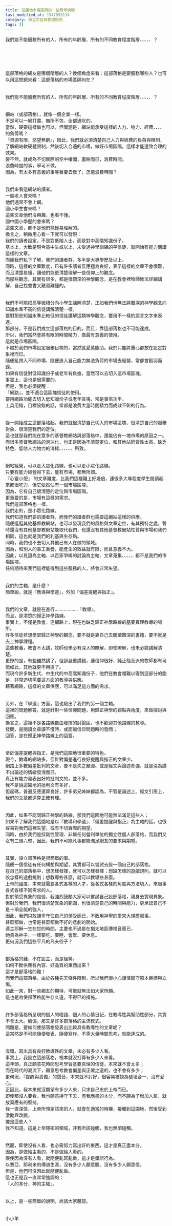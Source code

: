 ```yaml
---
title: 這園地市場區隔的一些簡單說明
last_modified_at: 1547993134
category: 設立宗旨與管理說明
tags: []
---
```


我們能不能服務所有的人、所有的年齡層、所有的不同教育程度階層、、、、、？<br><br><!--more--><br><br><br><br>這部落格的網友是哪個階層的人？換個角度來看：這部落格是要服務哪些人？也可以用這問題來看：這部落格的市場區隔何在？ <br><br><br>我們能不能服務所有的人、所有的年齡層、所有的不同教育程度階層、、、、、？<br><br><br>網站（或部落格），就像一個企業一樣。<br>不是可以一網打盡、無所不包、全部通吃的。<br>當然，硬要這樣做也可以，但問題是，網站能承受這樣的人力、物力、經費、、、、的負荷嗎？<br>『資源有限，慾望無窮』，因此，我們就必須清楚自己人力與經費的負荷與限制，了解網站軟硬體限制，然後切入合適的市場，做好市場區隔，這樣才能達致合理的效果。<br>要不然，就成為不切實際的空中樓閣，畫餅而已，浪費時間。<br>浪費時間的事，寧可不做。<br>因為，有太多有意義的事等著要去做了，怎能浪費時間？<br><br><br>我們來看這網站的讀者。<br>一般老人會來嗎？<br>他們通常不會上網。<br>國小學生會來嗎？<br>這些文章他們沒興趣，也看不懂。<br>國中國小學歷的會來嗎？<br>這些文章，都不是他們能輕易理解的。<br>換言之，稍微用心看一下就可以發現：<br>我們的讀者設定，不是對低階人士，而是對中高階知識份子。<br>基本上，大致是現今高中生或以上，未受過神學訓練的平信徒，就開始有能力閱讀這樣的文章。<br>而據我們私下了解，我們的讀者群，多半是大專學歷及以上。<br>同時，這樣的文章難度，已有許多讀者反應極為良好，表示這樣的文章不會很難，而且清楚易懂，讓他們能更清楚理解一些信仰上的觀念。<br>而那些觀念，其實有很多，都是很艱深的神學觀念，是在教會裡牧師無法詳細講解，自己找書書又艱澀難懂的。<br><br><br>我們不可能把高等微積分向小學生講解清楚，正如我們也無法將艱深的神學觀念向知識水準不高的信徒講解清楚一樣。<br>要對那些知識水準比較低的信徒講解這類神學觀念，要用不一樣的語言文字來表達。<br>那部分，不是我們成立這部落格的目的，而且，靠這部落格也不可能達成。<br>所以，我們當然會將有限的時間精力，做最有意義的使用。<br>這就是市場區隔。<br>不屬於我們市場設定服務目標的，當然就愛莫能助。我們只能將重心都放在設定對象裡而已。<br>隨便亂跨入不同市場、隨便進入自己能力無法負荷的市場去經營，常都會鍛羽而歸。<br>如果有信徒對低知識份子或老年有負擔，當然可以去切入這市場區塊。<br>事實上，這也是很需要的。<br>但是，我也必須提醒：<br>『網路』，並不適合這區塊信徒的使用。<br>要用網路功能去切入低知識份子或老年區塊，常是事倍功半。<br>工具用錯，目標設錯的話，常都是浪費大量時間精力而成效不彰的行為。<br><br><br>從一開始成立這部落格起，我們就很清楚自己切入的市場區塊、很清楚自己的服務對象、很清楚我們的定位。<br>這也就是我們能在眾多的基督教網站與部落格中，還能佔有一塊市場的原因之一。<br>而很多基督教網站的泡沫化，也正是因為不清楚定位、和其他站同質性太高、缺乏特色、低估人力物力的消耗、、、、、、所致。<br><br><br>網站經營，可以走大眾化路線，也可以走小眾化路線。<br>只要有能力經營得下去，能有市場，都無所謂。<br>『心靈小憩』  的文章難度，比我們這裡難上好幾倍，連很多大專程度學生閱讀起來都很吃力，但它依然佔有一個市場區塊。<br>因為，它有自己很清楚的定位與市場區隔。<br>更重要的是，市場有這樣的需求。<br>我們這部落格也一樣。<br>我們走的，是小眾化路線。<br>我們知道我們要的讀者群，而我們的讀者群也需要這網站這樣的供應。<br>隨便逛逛其他基督教網站，也可以發現我們的風格與文章定位，有其獨特之處。暫時還沒有其他基督教網站能取代我們，也還沒有其他基督教網站性質與市場和我們相同，這也就是我們的利基與生存點。<br>同時，我們也不去切入其他已有人在做的領域。<br>因為，和別人的事工重疊，能產生的效益就有限，而且意義不大。<br>因此，以見證為主軸、以百家爭鳴的討論為主軸、文章蒐集、、、、，都不是我們的市場區塊。<br>任何期待來我們這裡能得到這些服務的人，將會非常失望。<br><br><br>我們的主軸，是什麼？<br>簡單說，就是『教導與學道』，外加『偏差提醒與指正』。<br><br><br>我們的文章，就是在進行………………『教導』。<br>而且，是清楚的歸正神學路線。<br>事實上，不僅是教會，連網路上，現在也缺乏歸正神學路線的基要真理教導的場所。<br>許多信徒若想學習歸正神學的觀念，要不就是靠自己去閱讀艱深的書籍，要不就是去上神學課程。<br>這些教義，教會不太講，牧師也未必有深入的瞭解，即使瞭解，也未必能講解清楚。<br>更慘的是，有些雖然講了，但卻嚴重講錯，連信仰很好、純正福音派的牧師都有可能如此，其他就更不用提了。<br>而現今許多新生代、中生代的中高階知識份子，他們在教會裡難以得到這部分的飽足，非常迫切需要這方面的教導與供應。<br>藉著網路，這樣的文章供應，可以滿足這方面的需求。<br><br><br>另外，在『學道』方面，這也點出了我們的另一個主軸。<br>這裡的問題解答，就是針對一些信仰問題，用歸正神學的觀點與角度，來做探討與回應。<br>換言之，這裡不是各路線自由發揮的討論區，也不歡迎其他路線的教導。<br>發問，是閱讀文章讀不懂時、或面臨信仰問題時的發問；<br>回答，是在歸正神學路線上的回答。<br><br><br>至於偏差提醒與指正，是我們這園地很重要的特色。<br>現今，教導的網站多，但針對偏差進行良好提醒與指正的文章少。<br>網路上多數偏差批判的文章，要不是失之艱澀、或是經文與論述牽強、就是淪為講不出論述的情緒發洩而已。<br>真正有能力發表出好的批判文的，並不多。<br>我不是說這園地的批判文有多好，<br>但起碼，普遍反應還算良好，許多弟兄姊妹都認為，不管是論述上、經文引用上，我們的文章都還算正確有理。<br><br><br>因此，如果不認同歸正神學的路線，那我們這園地可能無法滿足這些人；<br>如果不了解我們這園地是以『教導和學道』、『偏差提醒與指正』為主軸的話，也很容易對我們這裡失望，或有不切實際的期望。<br>同時，由於我們是採剛性管理、非屬任何營利單位的獨立性個人部落格，而我們又沒有三頭六臂，因此，我們不可能凡事都能滿足網友的要求與期望。<br><br><br>其實，設立部落格是很簡單的事。<br>隨便一個信徒有任何構想與期望，其實都可以嘗試去設一個自己的部落格。<br>在自己的部落格中，想怎樣發揮，就可以怎樣發揮；想設怎樣的遊戲規則，就可以設怎樣的遊戲規則；想教導些甚麼，就可以教導些甚麼。<br>上帝的國度，本來就需要各式各樣的人才，從各式各樣的角度與方法切入，來服事各式各樣不同需求的人。<br>對於領受異象的信徒，我強烈鼓勵大家可以嘗試自己設部落格，親身去實現異象。<br>但對於我們，我們很清楚異象的範圍，也很清楚自己的時間與能力，更承認自己不是十項全能的強人，<br>因此，我們只敢謙卑守住自己的領受而已，不敢用神聖的愛來大規模服事。<br>甚麼都做，也常是甚麼都做不好的悲劇的開始。<br>連主耶穌一生在世的時間，主要也不過是在猶太地區傳福音而已，<br>祂貴為神子，一樣要吃、要睡、會累、要休息。<br>更何況我們這些平凡的凡夫俗子？<br><br><br>部落格的難，不在設立，而是經營。<br>如何不斷供應有內容、好品質的東西出來？<br>這才是部落格的難！<br>而我們這部落格，由於各種先天條件限制，所以我們很小心謹慎固守原本目標與立場。<br>如此一來，對一些網友的期待，可能就無法如大家所願。<br>這也是為使部落格能生存久遠，不得已的措施。<br><br><br>許多部落格所呈現的個人的囈語、個人的心情日記，在教導性與幫助性部分，其實不會太大。偏偏，那又是許多部落格的主流模式。<br>問題是，要如何使部落格發表出比較具有教導性的文章呢？<br>這當然是不可能隨便發表、隨便寫作、不需大量時間思考，就能達成的。<br><br><br>沒錯，寫出具有良好教導性的文章，未必有多少人看。<br>事實上，我設立這部落格，根本就沒打算有多少人來看。<br>這年頭，真正願意花時間思考學習基要真理的信徒，本來就不會太多；<br>而在時代的潮流下，願意思考教會偏差與正確之道的，也不會有多少；<br>更何況，『提醒與責備』的聲音，本來就不討好，很容易被視為破壞合一、沒有愛心。<br>正因此，我本來就沒期望有多少人來，只求自己忠於上帝而已。<br>即使都沒人要看，我也願意持守下去，盡我應盡的本分，而不願為了增加人氣，就放棄應有的堅持。<br>我一直深信，上帝所預定該來的人，就會在適當的時機，接觸到這園地，然後受到激勵與改變。<br>誰是這些人？<br>我不知道。這是上帝隱密的領域，非我所該碰觸，我也無須碰觸。<br><br><br>然而，即使沒有人看，也必需努力寫出好的東西，這才是真正盡本分。<br>因為，是做給主看的，不是做給人看的。<br>假使因為沒有人看，就隨便亂寫亂做，這才是錯誤行為。<br>以賽亞、耶利米的傳道生涯，沒有多少人願意聽、沒有多少人願意信。<br>但是，他們可沒因此就隨便亂做。<br>這也正是我一直常常強調的：<br>『人的本分，神的主權』。<br><br><br>以上，是一些簡單的說明，尚請大家體諒。<br><br><br>小小羊<br><br>
